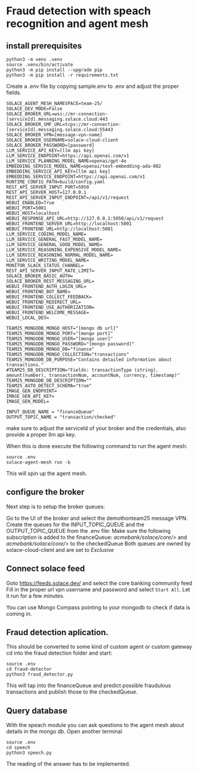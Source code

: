 # Fraud detection with speach recognition and agent mesh

## install prerequisites

```shell
python3 -m venv .venv 
source .venv/bin/activate
python3 -m pip install --upgrade pip
python3 -m pip install -r requirements.txt
```

Create a .env file by copying sample.env to .env and adjust the proper fields.

```shell
SOLACE_AGENT_MESH_NAMESPACE=team-25/
SOLACE_DEV_MODE=False
SOLACE_BROKER_URL=wss://mr-connection-[serviceId].messaging.solace.cloud:443
SOLACE_BROKER_SMF_URL=tcps://mr-connection-[serviceId].messaging.solace.cloud:55443
SOLACE_BROKER_VPN=[message-vpn-name]
SOLACE_BROKER_USERNAME=solace-cloud-client
SOLACE_BROKER_PASSWORD=[password]
LLM_SERVICE_API_KEY=[llm api key]
LLM_SERVICE_ENDPOINT=https://api.openai.com/v1
LLM_SERVICE_PLANNING_MODEL_NAME=openai/gpt-4o
EMBEDDING_SERVICE_MODEL_NAME=openai/text-embedding-ada-002
EMBEDDING_SERVICE_API_KEY=[llm api key]
EMBEDDING_SERVICE_ENDPOINT=https://api.openai.com/v1
RUNTIME_CONFIG_PATH=build/config.yaml
REST_API_SERVER_INPUT_PORT=5050
REST_API_SERVER_HOST=127.0.0.1
REST_API_SERVER_INPUT_ENDPOINT=/api/v1/request
WEBUI_ENABLED=True
WEBUI_PORT=5001
WEBUI_HOST=localhost
WEBUI_RESPONSE_API_URL=http://127.0.0.1:5050/api/v1/request
WEBUI_FRONTEND_SERVER_URL=http://localhost:5001
WEBUI_FRONTEND_URL=http://localhost:5001
LLM_SERVICE_CODING_MODEL_NAME=
LLM_SERVICE_GENERAL_FAST_MODEL_NAME=
LLM_SERVICE_GENERAL_GOOD_MODEL_NAME=
LLM_SERVICE_REASONING_EXPENSIVE_MODEL_NAME=
LLM_SERVICE_REASONING_NORMAL_MODEL_NAME=
LLM_SERVICE_WRITING_MODEL_NAME=
MONITOR_SLACK_STATUS_CHANNEL=
REST_API_SERVER_INPUT_RATE_LIMIT=
SOLACE_BROKER_BASIC_AUTH=
SOLACE_BROKER_REST_MESSAGING_URL=
WEBUI_FRONTEND_AUTH_LOGIN_URL=
WEBUI_FRONTEND_BOT_NAME=
WEBUI_FRONTEND_COLLECT_FEEDBACK=
WEBUI_FRONTEND_REDIRECT_URL=
WEBUI_FRONTEND_USE_AUTHORIZATION=
WEBUI_FRONTEND_WELCOME_MESSAGE=
WEBUI_LOCAL_DEV=

TEAM25_MONGODB_MONGO_HOST="[mongo db url]"
TEAM25_MONGODB_MONGO_PORT="[mongo port]"
TEAM25_MONGODB_MONGO_USER="[mongo user]"
TEAM25_MONGODB_MONGO_PASSWORD="[mongo password]"
TEAM25_MONGODB_MONGO_DB="finance"
TEAM25_MONGODB_MONGO_COLLECTION="transactions"
TEAM25_MONGODB_DB_PURPOSE="Contains detailed information about transactions."
#TEAM25_DB_DESCRIPTION="Fields: transactionType (string), amount(number), transactionNum, accountNum, currency, timestamp)"
TEAM25_MONGODB_DB_DESCRIPTION=""
TEAM25_AUTO_DETECT_SCHEMA="true"
IMAGE_GEN_ENDPOINT=
IMAGE_GEN_API_KEY=
IMAGE_GEN_MODEL=

INPUT_QUEUE_NAME = "financeQueue"
OUTPUT_TOPIC_NAME = "transaction/checked"
```

make sure to adjust the serviceId of your broker and the credentials, also provide a proper llm api key.

When this is done execute the following command to run the agent mesh:
```shell
source .env
solace-agent-mesh run -b
```

This will spin up the agent mesh.

## configure the broker

Next step is to setup the broker queues:

Go to the UI of the broker and select the demothonteam25 message VPN.
Create the queues for the INPUT_TOPIC_QUEUE and the OUTPUT_TOPIC_QUEUE from the .env file:
Make sure the following subscription is added to the financeQueue: _acmebank/solace/core/>_
and _acmebank/solace/core/>_ to the checkedQueue
Both queues are owned by solace-cloud-client and are set to _Exclusive_

## Connect solace feed

Goto https://feeds.solace.dev/ and select the core banking community feed
Fill in the proper url vpn username and password and select `Start All`. Let it run for a few minutes.

You can use Mongo Compass pointing to your mongodb to check if data is coming in.

## Fraud detection aplication.

This should be converted to some kind of custom agent or custom gateway
cd into the fraud detection folder and start:
```shell
source .env
cd fraud-detector
python3 fraud_detector.py
```

This will tap into the financeQueue and predict possible fraudulous transactions and publish those to the checkedQueue.

## Query database

With the speach module you can ask questions to the agent mesh about details in the mongo db.
Open another terminal

```shell
source .env
cd speech
python3 speech.py
```
The reading of the answer has to be implemented.
